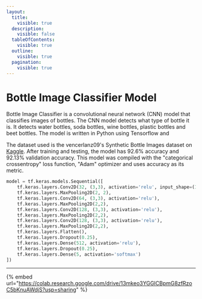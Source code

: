 ```yaml
---
layout:
  title:
    visible: true
  description:
    visible: false
  tableOfContents:
    visible: true
  outline:
    visible: true
  pagination:
    visible: true
---
```


# Bottle Image Classifier Model

Bottle Image Classifier is a convolutional neural network (CNN) model that classifies images of bottles. The CNN model detects what type of bottle it is. It detects water bottles, soda bottles, wine bottles, plastic bottles and beet bottles. The model is written in Python using Tensorflow and&#x20;

The dataset used is the vencerlanz09's Synthetic Bottle Images dataset on [Kaggle](https://www.kaggle.com/datasets/vencerlanz09/bottle-synthetic-images-dataset). After training and testing, the model has 92.6% accuracy and 92.13% validation accuracy. This model was compiled with the "categorical crossentropy" loss function, "Adam" optimizer and uses accuracy as its metric.

```python
model = tf.keras.models.Sequential([
    tf.keras.layers.Conv2D(32, (3,3), activation='relu', input_shape=(150, 150, 3)),
    tf.keras.layers.MaxPooling2D(2, 2),
    tf.keras.layers.Conv2D(64, (3,3), activation='relu'),
    tf.keras.layers.MaxPooling2D(2,2),
    tf.keras.layers.Conv2D(128, (3,3), activation='relu'),
    tf.keras.layers.MaxPooling2D(2,2),
    tf.keras.layers.Conv2D(128, (3,3), activation='relu'),
    tf.keras.layers.MaxPooling2D(2,2),
    tf.keras.layers.Flatten(),
    tf.keras.layers.Dropout(0.25),
    tf.keras.layers.Dense(512, activation='relu'),
    tf.keras.layers.Dropout(0.25),
    tf.keras.layers.Dense(5, activation='softmax')
])
```

***

{% embed url="https://colab.research.google.com/drive/13mkeo3YGGICBpmG8zfRzoC5bKnuAWdjS?usp=sharing" %}
